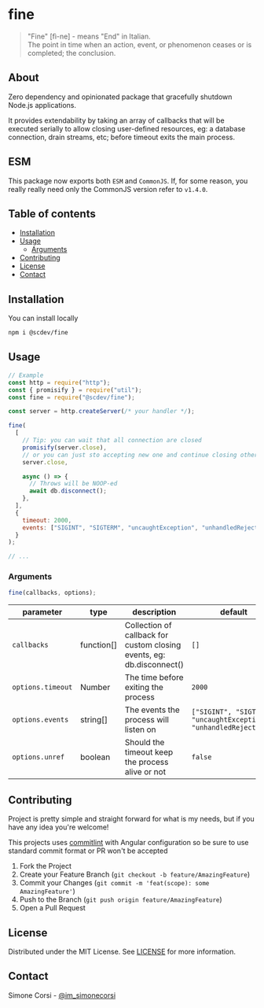 # fine

<!-- PROJECT SHIELDS -->

<!-- ![tests](https://github.com/simonecorsi/fine/workflows/test/badge.svg) -->

> "Fine" [fì-ne] - means "End" in Italian.  
> The point in time when an action, event, or phenomenon ceases or is completed; the conclusion.

## About

Zero dependency and opinionated package that gracefully shutdown Node.js applications.

It provides extendability by taking an array of callbacks that will be executed serially to allow closing user-defined resources, eg: a database connection, drain streams, etc; before timeout exits the main process.

## ESM

This package now exports both `ESM` and `CommonJS`. If, for some reason, you really really need only the CommonJS version refer to `v1.4.0`.

## Table of contents

<!-- toc -->

- [Installation](#installation)
- [Usage](#usage)
  - [Arguments](#arguments)
- [Contributing](#contributing)
- [License](#license)
- [Contact](#contact)

<!-- tocstop -->

## Installation

You can install locally

```sh
npm i @scdev/fine
```

<!-- USAGE EXAMPLES -->

## Usage

```js
// Example
const http = require("http");
const { promisify } = require("util");
const fine = require("@scdev/fine");

const server = http.createServer(/* your handler */);

fine(
  [
    // Tip: you can wait that all connection are closed
    promisify(server.close),
    // or you can just sto accepting new one and continue closing other callbacks
    server.close,

    async () => {
      // Throws will be NOOP-ed
      await db.disconnect();
    },
  ],
  {
    timeout: 2000,
    events: ["SIGINT", "SIGTERM", "uncaughtException", "unhandledRejection"],
  }
);

// ...
```

### Arguments

```js
fine(callbacks, options);
```

| parameter         | type       | description                                                           | default                                                            |
| ----------------- | ---------- | --------------------------------------------------------------------- | ------------------------------------------------------------------ |
| `callbacks`       | function[] | Collection of callback for custom closing events, eg: db.disconnect() | `[]`                                                               |
| `options.timeout` | Number     | The time before exiting the process                                   | `2000`                                                             |
| `options.events`  | string[]   | The events the process will listen on                                 | `["SIGINT", "SIGTERM", "uncaughtException", "unhandledRejection"]` |
| `options.unref`   | boolean    | Should the timeout keep the process alive or not                      | `false`                                                            |

<!-- CONTRIBUTING -->

## Contributing

Project is pretty simple and straight forward for what is my needs, but if you have any idea you're welcome!

This projects uses [commitlint](https://commitlint.js.org/) with Angular configuration so be sure to use standard commit format or PR won't be accepted

1. Fork the Project
2. Create your Feature Branch (`git checkout -b feature/AmazingFeature`)
3. Commit your Changes (`git commit -m 'feat(scope): some AmazingFeature'`)
4. Push to the Branch (`git push origin feature/AmazingFeature`)
5. Open a Pull Request

<!-- LICENSE -->

## License

Distributed under the MIT License. See [LICENSE](./LICENSE) for more information.

<!-- CONTACT -->

## Contact

Simone Corsi - [@im_simonecorsi](https://twitter.com/im_simonecorsi)
